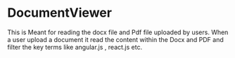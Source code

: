 # DocumentViewer


This is Meant for reading the docx file and Pdf file uploaded by users. When a user upload a document 
it read the content within the Docx and PDF and filter the key terms like angular.js , react.js etc.
